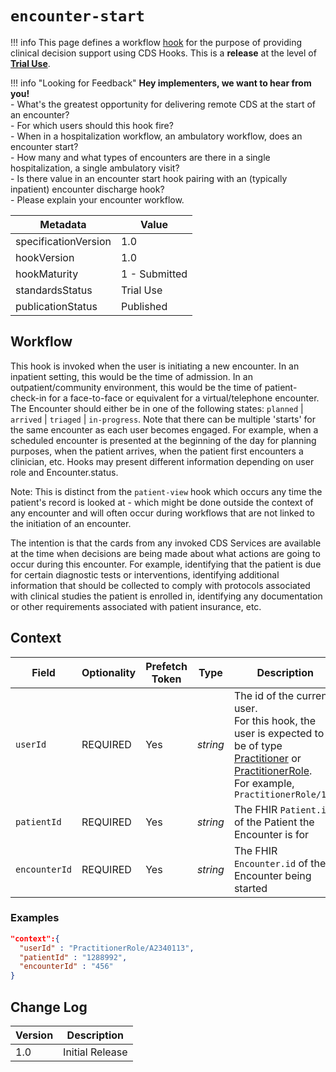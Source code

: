 # `encounter-start`

!!! info
    This page defines a workflow [hook](../../specification/current/#hooks) for the purpose of providing clinical decision support using CDS Hooks. This is a **release** at the level of **[Trial Use](http://hl7.org/fhir/versions.html#std-processs)**.

!!! info "Looking for Feedback"
    **Hey implementers, we want to hear from you!**<br/>
    - What's the greatest opportunity for delivering remote CDS at the start of an encounter?<br/>
    - For which users should this hook fire?<br/>
    - When in a hospitalization workflow, an ambulatory workflow, does an encounter start?<br/>
    - How many and what types of encounters are there in a single hospitalization, a single ambulatory visit?<br/>
    - Is there value in an encounter start hook pairing with an (typically inpatient) encounter discharge hook?<br/> 
    - Please explain your encounter workflow.<br/>

| Metadata | Value
| ---- | ----
| specificationVersion | 1.0
| hookVersion | 1.0
| hookMaturity | 1 - Submitted
| standardsStatus | Trial Use
| publicationStatus | Published

## Workflow

This hook is invoked when the user is initiating a new encounter.  In an inpatient setting, this would be the time of admission.  In an outpatient/community environment, this would be the time of patient-check-in for a face-to-face or equivalent for a virtual/telephone encounter.  The Encounter should either be in one of the following states: `planned` | `arrived` | `triaged` | `in-progress`.  Note that there can be multiple 'starts' for the same encounter as each user becomes engaged.  For example, when a scheduled encounter is presented at the beginning of the day for planning purposes, when the patient arrives, when the patient first encounters a clinician, etc.  Hooks may present different information depending on user role and Encounter.status.

Note: This is distinct from the `patient-view` hook which occurs any time the patient's record is looked at - which might be done outside the context of any encounter and will often occur during workflows that are not linked to the initiation of an encounter.

The intention is that the cards from any invoked CDS Services are available at the time when decisions are being made about what actions are going to occur during this encounter.  For example, identifying that the patient is due for certain diagnostic tests or interventions, identifying additional information that should be collected to comply with protocols associated with clinical studies the patient is enrolled in, identifying any documentation or other requirements associated with patient insurance, etc.

## Context

Field | Optionality | Prefetch Token | Type | Description
----- | -------- | ---- | ---- | ----
`userId` | REQUIRED | Yes | *string* | The id of the current user.<br />For this hook, the user is expected to be of type [Practitioner](https://www.hl7.org/fhir/practitioner.html) or [PractitionerRole](https://www.hl7.org/fhir/practitionerrole.html).<br />For example, `PractitionerRole/123`
`patientId` | REQUIRED | Yes | *string* | The FHIR `Patient.id` of the Patient the Encounter is for
`encounterId` | REQUIRED | Yes | *string* | The FHIR `Encounter.id` of the Encounter being started

### Examples

```json
"context":{
  "userId" : "PractitionerRole/A2340113",
  "patientId" : "1288992",
  "encounterId" : "456"
}
```

## Change Log

Version | Description
---- | ----
1.0 | Initial Release

